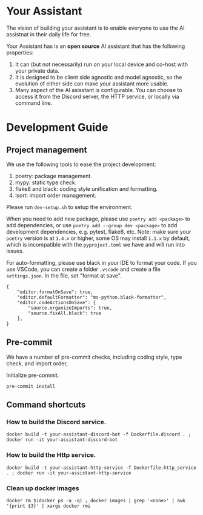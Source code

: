 # Your Assistant
The vision of building your assistant is to enable everyone to use the AI assistnat in their daily life for free.

Your Assistant has is an **open source** AI assistant that has the following properties:
1. It can (but not necessarily) run on your local device and co-host with your private data.
2. It is designed to be client side agnostic and model agnostic, so the evolution of either side can make your assistant more usable.
3. Many aspect of the AI asisstant is configurable. You can choose to access it from the Discord server, the HTTP service, or locally via command line.


# Development Guide

## Project management
We use the following tools to ease the project development:
1. poetry: package management.
2. mypy: static type check.
3. flake8 and black: coding style unification and formatting.
4. isort: import order management.

Please run `dev-setup.sh` to setup the environment.

When you need to add new package, please use `poetry add <package>` to add dependencies, or use `poetry add --group dev <package>` to add development dependencies, e.g. pytest, flake8, etc.
Note: make sure your `poetry` version is at `1.4.x` or higher, some OS may install `1.1.x` by default, which is incompatible with the `pyproject.toml` we have and will run into issues.

For auto-formatting, please use black in your IDE to format your code. If you use VSCode, you can create a folder `.vscode` and create a file `settings.json`. In the file, set "format at save".
```
{
    "editor.formatOnSave": true,
    "editor.defaultFormatter": "ms-python.black-formatter",
    "editor.codeActionsOnSave": {
        "source.organizeImports": true,
        "source.fixAll.black": true
    },
}
```

## Pre-commit
We have a number of pre-commit checks, including coding style, type check, and import order,

Initialize pre-commit.
```
pre-commit install
```

## Command shortcuts

### How to build the Discord service.

```
docker build -t your-assistant-discord-bot -f Dockerfile.discord . ; docker run -it your-assistant-discord-bot
```

### How to build the Http service.
```
docker build -t your-assistant-http-service -f Dockerfile.http_service . ; docker run -it your-assistant-http-service
```

### Clean up docker images
```
docker rm $(docker ps -a -q) ; docker images | grep '<none>' | awk '{print $3}' | xargs docker rmi
```

